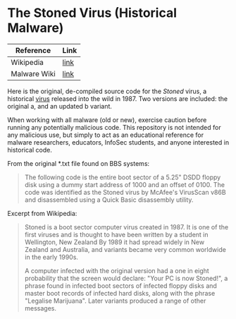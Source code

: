 # The Stoned Virus (Historical Malware)

| Reference      | Link         |
|----------------|--------------|
| Wikipedia      | [link](https://en.wikipedia.org/wiki/Stoned_\(computer_virus\)) |
| Malware Wiki   | [link](https://malwiki.org/index.php?title=Stoned)

Here is the original, de-compiled source code for the *Stoned* virus, a historical [virus](https://en.wikipedia.org/wiki/Computer_virus) released into the wild in 1987. Two versions are included: the original a, and an updated b variant.

When working with all malware (old or new), exercise caution before running any potentially malicious code. This repository is not intended for any malicious use, but simply to act as an educational reference for malware researchers, educators, InfoSec students, and anyone interested in historical code.

From the original *.txt file found on BBS systems:
> The following code is the entire boot sector of a 5.25" DSDD
> floppy disk using a dummy start address of 1000 and an
> offset of 0100. The code was identified as the Stoned virus
> by McAfee's VirusScan v86B and disassembled using a Quick
> Basic disassembly utility.

Excerpt from Wikipedia:
> Stoned is a boot sector computer virus created in 1987. It is one of the first viruses and is thought to have been written by a student in Wellington, New Zealand By 1989 it had spread widely in New Zealand and Australia, and variants became very common worldwide in the early 1990s.
> 
> A computer infected with the original version had a one in eight probability that the screen would declare: "Your PC is now Stoned!", a phrase found in infected boot sectors of infected floppy disks and master boot records of infected hard disks, along with the phrase "Legalise Marijuana". Later variants produced a range of other messages.
